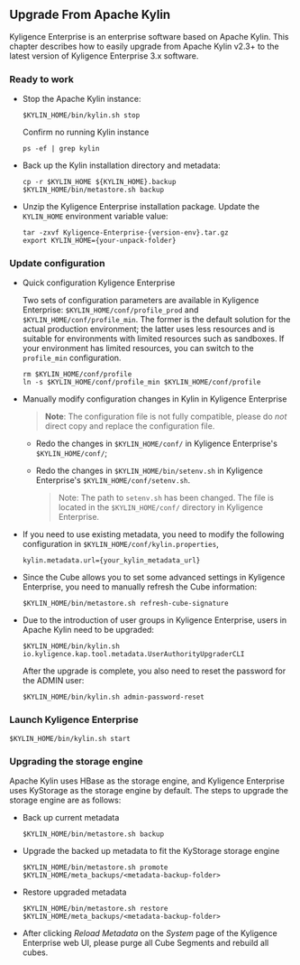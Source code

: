 ## Upgrade From Apache Kylin

Kyligence Enterprise is an enterprise software based on Apache Kylin. This chapter describes how to easily upgrade from Apache Kylin v2.3+ to the latest version of Kyligence Enterprise 3.x software.


### Ready to work

- Stop the Apache Kylin instance:
  ```shell
  $KYLIN_HOME/bin/kylin.sh stop
  ```

  Confirm no running Kylin instance

  ```shell
  ps -ef | grep kylin
  ```

- Back up the Kylin installation directory and metadata:

  ```shell
  cp -r $KYLIN_HOME ${KYLIN_HOME}.backup
  $KYLIN_HOME/bin/metastore.sh backup
  ```

- Unzip the Kyligence Enterprise installation package. Update the `KYLIN_HOME` environment variable value:

  ```shell
  tar -zxvf Kyligence-Enterprise-{version-env}.tar.gz
  export KYLIN_HOME={your-unpack-folder}
  ```


### Update configuration

- Quick configuration Kyligence Enterprise

  Two sets of configuration parameters are available in Kyligence Enterprise: `$KYLIN_HOME/conf/profile_prod` and `$KYLIN_HOME/conf/profile_min`. The former is the default solution for the actual production environment; the latter uses less resources and is suitable for environments with limited resources such as sandboxes. If your environment has limited resources, you can switch to the `profile_min` configuration.

  ```shell
  rm $KYLIN_HOME/conf/profile
  ln -s $KYLIN_HOME/conf/profile_min $KYLIN_HOME/conf/profile
  ```

- Manually modify configuration changes in Kylin in Kyligence Enterprise

  > **Note**: The configuration file is not fully compatible, please do *not* direct copy and replace the configuration file.

  - Redo the changes in `$KYLIN_HOME/conf/` in Kyligence Enterprise's `$KYLIN_HOME/conf/`;
  - Redo the changes in `$KYLIN_HOME/bin/setenv.sh` in Kyligence Enterprise's `$KYLIN_HOME/conf/setenv.sh`.

    > Note: The path to `setenv.sh` has been changed. The file is located in the `$KYLIN_HOME/conf/` directory in Kyligence Enterprise.


- If you need to use existing metadata, you need to modify the following configuration in `$KYLIN_HOME/conf/kylin.properties`,

  ```properties
  kylin.metadata.url={your_kylin_metadata_url}
  ```

- Since the Cube allows you to set some advanced settings in Kyligence Enterprise, you need to manually refresh the Cube information:

  ```shell
  $KYLIN_HOME/bin/metastore.sh refresh-cube-signature
  ```

- Due to the introduction of user groups in Kyligence Enterprise, users in Apache Kylin need to be upgraded:

  ```shell
  $KYLIN_HOME/bin/kylin.sh io.kyligence.kap.tool.metadata.UserAuthorityUpgraderCLI
  ```

  After the upgrade is complete, you also need to reset the password for the ADMIN user:

  ```shell
  $KYLIN_HOME/bin/kylin.sh admin-password-reset
  ```


### Launch Kyligence Enterprise

```shell
$KYLIN_HOME/bin/kylin.sh start
```


### Upgrading the storage engine

Apache Kylin uses HBase as the storage engine, and Kyligence Enterprise uses KyStorage as the storage engine by default. The steps to upgrade the storage engine are as follows:

- Back up current metadata

  ```shell
  $KYLIN_HOME/bin/metastore.sh backup
  ```

- Upgrade the backed up metadata to fit the KyStorage storage engine

  ```shell
  $KYLIN_HOME/bin/metastore.sh promote $KYLIN_HOME/meta_backups/<metadata-backup-folder>
  ```

- Restore upgraded metadata

  ```shell
  $KYLIN_HOME/bin/metastore.sh restore $KYLIN_HOME/meta_backups/<metadata-backup-folder>
  ```

- After clicking *Reload Metadata* on the *System* page of the Kyligence Enterprise web UI, please purge all Cube Segments and rebuild all cubes.